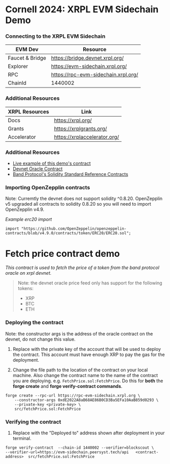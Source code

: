 # Cornell 2024: XRPL EVM Sidechain Demo

### Connecting to the XRPL EVM Sidechain
|EVM Dev|Resource|
|---|---|
|Faucet & Bridge|https://bridge.devnet.xrpl.org/|
|Explorer|https://evm-sidechain.xrpl.org/|
|RPC|https://rpc-evm-sidechain.xrpl.org/|
|ChainId|1440002|

### Additional Resources
|XRPL Resources|Link|
|---|---|
|Docs|https://xrpl.org/|
|Grants|https://xrplgrants.org/|
|Accelerator|https://xrplaccelerator.org/|


### Additional Resources
- [Live example of this demo's contract](https://evm-sidechain.xrpl.org/address/0x7ce495Da782D61BFaDA81e62462d42200cEd760E)
- [Devnet Oracle Contract](https://evm-sidechain.xrpl.org/address/0xdE2022A8aB68AE86B0CD3Ba5EFa10AaB859d0293/read-contract#address-tabs)
- [Band Protocol's Solidity Standard Reference Contracts](https://github.com/bandprotocol/band-std-reference-contracts-solidity)

### Importing OpenZepplin contracts
Note: Curremtly the devnet does not support solidity ^0.8.20. OpenZepplin v5 upgraded all contracts to solidity 0.8.20 so you will need to import OpenZepplin v4.9. 

*Example erc20 import*

`import "https://github.com/OpenZeppelin/openzeppelin-contracts/blob/v4.9.0/contracts/token/ERC20/ERC20.sol";`


# Fetch price contract demo

*This contract is used to fetch the price of a token from the band protocol oracle on xrpl devnet.* 

> Note: the devnet oracle price feed only has support for the following tokens:
> 
> - XRP
> - BTC
> - ETH
>

### Deploying the contract

Note: the constructor args is the address of the oracle contract on the devnet, do not change this value.

1. Replace <private-key> with the private key of the account that will be used to deploy the contract. This account must have enough XRP to pay the gas for the deployment. 

2. Change the file path to the location of the contract on your local machine. Also change the contract name to the name of the contract you are deploying. e.g. `FetchPrice.sol:FetchPrice`. Do this for **both** the **forge create** and **forge verify-contract commands**.





```
forge create --rpc-url https://rpc-evm-sidechain.xrpl.org \
    --constructor-args 0xdE2022A8aB68AE86B0CD3Ba5EFa10AaB859d0293 \
    --private-key <private-key> \
    src/fetchPrice.sol:FetchPrice
```

### Verifying the contract

1. Replace <contract-address> with the "Deployed to" address shown after deployment in your terminal.

```
forge verify-contract  --chain-id 1440002 --verifier=blockscout \
--verifier-url=https://evm-sidechain.peersyst.tech/api   <contract-address>  src/fetchPrice.sol:FetchPrice
```
